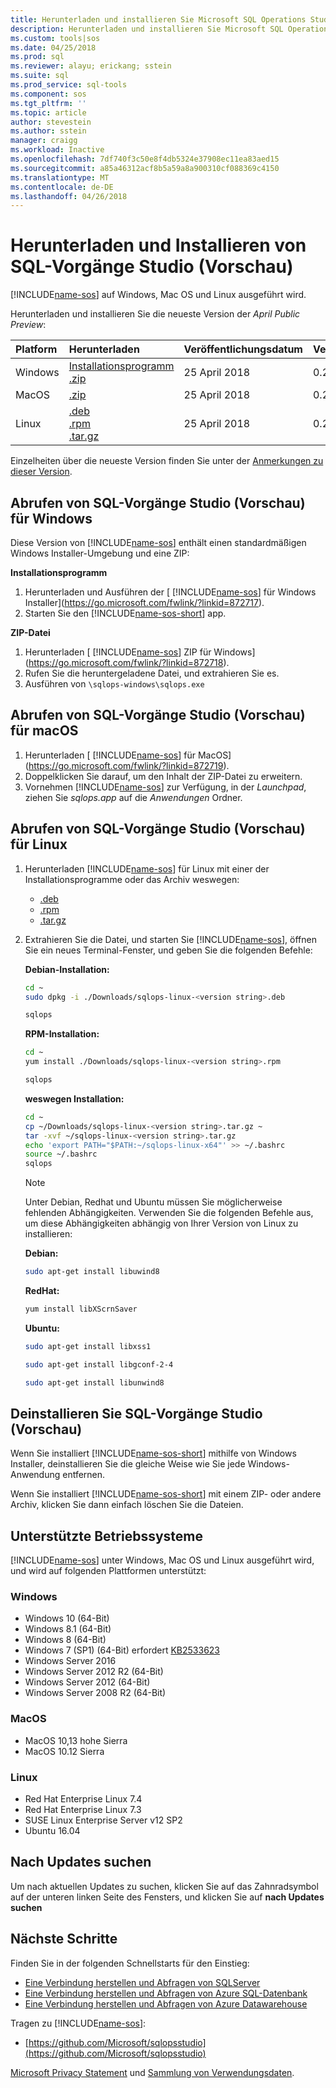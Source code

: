 ```yaml
---
title: Herunterladen und installieren Sie Microsoft SQL Operations Studio (Vorschau) | Microsoft Docs
description: Herunterladen und installieren Sie Microsoft SQL Operations Studio (Vorschau) für Windows, Mac OS oder Linux
ms.custom: tools|sos
ms.date: 04/25/2018
ms.prod: sql
ms.reviewer: alayu; erickang; sstein
ms.suite: sql
ms.prod_service: sql-tools
ms.component: sos
ms.tgt_pltfrm: ''
ms.topic: article
author: stevestein
ms.author: sstein
manager: craigg
ms.workload: Inactive
ms.openlocfilehash: 7df740f3c50e8f4db5324e37908ec11ea83aed15
ms.sourcegitcommit: a85a46312acf8b5a59a8a900310cf088369c4150
ms.translationtype: MT
ms.contentlocale: de-DE
ms.lasthandoff: 04/26/2018
---
```

# <a name="download-and-install-sql-operations-studio-preview"></a>Herunterladen und Installieren von SQL-Vorgänge Studio (Vorschau)

[!INCLUDE[name-sos](../includes/name-sos.md)] auf Windows, Mac OS und Linux ausgeführt wird.

Herunterladen und installieren Sie die neueste Version der *April Public Preview*:

|Platform|Herunterladen|Veröffentlichungsdatum| Version |
|:---|:---|:---|:---|
|Windows|[Installationsprogramm](https://go.microsoft.com/fwlink/?linkid=872717)<br>[.zip](https://go.microsoft.com/fwlink/?linkid=872718)|25 April 2018 |0.28.6|
|MacOS|[.zip](https://go.microsoft.com/fwlink/?linkid=872719)|25 April 2018 |0.28.6|
|Linux|[.deb](https://go.microsoft.com/fwlink/?linkid=872722)<br>[.rpm](https://go.microsoft.com/fwlink/?linkid=872721)<br>[.tar.gz](https://go.microsoft.com/fwlink/?linkid=872720)|25 April 2018 |0.28.6|

Einzelheiten über die neueste Version finden Sie unter der [Anmerkungen zu dieser Version](release-notes.md).

## <a name="get-sql-operations-studio-preview-for-windows"></a>Abrufen von SQL-Vorgänge Studio (Vorschau) für Windows

Diese Version von [!INCLUDE[name-sos](../includes/name-sos-short.md)] enthält einen standardmäßigen Windows Installer-Umgebung und eine ZIP: 

**Installationsprogramm**

1. Herunterladen und Ausführen der [ [!INCLUDE[name-sos](../includes/name-sos-short.md)] für Windows Installer](https://go.microsoft.com/fwlink/?linkid=872717).
1. Starten Sie den [!INCLUDE[name-sos-short](../includes/name-sos-short.md)] app.


**ZIP-Datei**

1. Herunterladen [ [!INCLUDE[name-sos](../includes/name-sos-short.md)] ZIP für Windows](https://go.microsoft.com/fwlink/?linkid=872718).
2. Rufen Sie die heruntergeladene Datei, und extrahieren Sie es.
3. Ausführen von `\sqlops-windows\sqlops.exe`


## <a name="get-sql-operations-studio-preview-for-macos"></a>Abrufen von SQL-Vorgänge Studio (Vorschau) für macOS

1. Herunterladen [ [!INCLUDE[name-sos](../includes/name-sos-short.md)] für MacOS](https://go.microsoft.com/fwlink/?linkid=872719).
2. Doppelklicken Sie darauf, um den Inhalt der ZIP-Datei zu erweitern.
3. Vornehmen [!INCLUDE[name-sos](../includes/name-sos-short.md)] zur Verfügung, in der *Launchpad*, ziehen Sie *sqlops.app* auf die *Anwendungen* Ordner.


## <a name="get-sql-operations-studio-preview-for-linux"></a>Abrufen von SQL-Vorgänge Studio (Vorschau) für Linux

1. Herunterladen [!INCLUDE[name-sos](../includes/name-sos-short.md)] für Linux mit einer der Installationsprogramme oder das Archiv weswegen:
    - [.deb](https://go.microsoft.com/fwlink/?linkid=872722)
    - [.rpm](https://go.microsoft.com/fwlink/?linkid=872721)
    - [.tar.gz](https://go.microsoft.com/fwlink/?linkid=872720)
1. Extrahieren Sie die Datei, und starten Sie [!INCLUDE[name-sos](../includes/name-sos-short.md)], öffnen Sie ein neues Terminal-Fenster, und geben Sie die folgenden Befehle:

   **Debian-Installation:**
   ```bash
   cd ~
   sudo dpkg -i ./Downloads/sqlops-linux-<version string>.deb

   sqlops
   ```

   **RPM-Installation:**
   ```bash
   cd ~
   yum install ./Downloads/sqlops-linux-<version string>.rpm

   sqlops
   ```

   **weswegen Installation:**
   ```bash 
   cd ~ 
   cp ~/Downloads/sqlops-linux-<version string>.tar.gz ~ 
   tar -xvf ~/sqlops-linux-<version string>.tar.gz 
   echo 'export PATH="$PATH:~/sqlops-linux-x64"' >> ~/.bashrc
   source ~/.bashrc 
   sqlops 
   ``` 

   > [!NOTE]
   > Unter Debian, Redhat und Ubuntu müssen Sie möglicherweise fehlenden Abhängigkeiten. Verwenden Sie die folgenden Befehle aus, um diese Abhängigkeiten abhängig von Ihrer Version von Linux zu installieren:
   

   **Debian:** 
   ```bash
   sudo apt-get install libuwind8
   ```

   **RedHat:** 
   ```bash
   yum install libXScrnSaver
   ```

   **Ubuntu:** 
   ```bash
   sudo apt-get install libxss1

   sudo apt-get install libgconf-2-4

   sudo apt-get install libunwind8
   ```


## <a name="uninstall-sql-operations-studio-preview"></a>Deinstallieren Sie SQL-Vorgänge Studio (Vorschau)

Wenn Sie installiert [!INCLUDE[name-sos-short](../includes/name-sos-short.md)] mithilfe von Windows Installer, deinstallieren Sie die gleiche Weise wie Sie jede Windows-Anwendung entfernen.

Wenn Sie installiert [!INCLUDE[name-sos-short](../includes/name-sos-short.md)] mit einem ZIP- oder andere Archiv, klicken Sie dann einfach löschen Sie die Dateien.

## <a name="supported-operating-systems"></a>Unterstützte Betriebssysteme

[!INCLUDE[name-sos](../includes/name-sos-short.md)] unter Windows, Mac OS und Linux ausgeführt wird, und wird auf folgenden Plattformen unterstützt:

### <a name="windows"></a>Windows
- Windows 10 (64-Bit)
- Windows 8.1 (64-Bit)
- Windows 8 (64-Bit)
- Windows 7 (SP1) (64-Bit) erfordert [KB2533623](https://www.microsoft.com/en-us/download/details.aspx?id=26767)
- Windows Server 2016
- Windows Server 2012 R2 (64-Bit)
- Windows Server 2012 (64-Bit)
- Windows Server 2008 R2 (64-Bit)

### <a name="macos"></a>MacOS
- MacOS 10,13 hohe Sierra
- MacOS 10.12 Sierra

### <a name="linux"></a>Linux
- Red Hat Enterprise Linux 7.4
- Red Hat Enterprise Linux 7.3
- SUSE Linux Enterprise Server v12 SP2
- Ubuntu 16.04

## <a name="check-for-updates"></a>Nach Updates suchen
Um nach aktuellen Updates zu suchen, klicken Sie auf das Zahnradsymbol auf der unteren linken Seite des Fensters, und klicken Sie auf **nach Updates suchen**

## <a name="next-steps"></a>Nächste Schritte

Finden Sie in der folgenden Schnellstarts für den Einstieg:
- [Eine Verbindung herstellen und Abfragen von SQLServer](quickstart-sql-server.md)
- [Eine Verbindung herstellen und Abfragen von Azure SQL-Datenbank](quickstart-sql-database.md)
- [Eine Verbindung herstellen und Abfragen von Azure Datawarehouse](quickstart-sql-dw.md)

Tragen zu [!INCLUDE[name-sos](../includes/name-sos-short.md)]:
- [https://github.com/Microsoft/sqlopsstudio](https://github.com/Microsoft/sqlopsstudio) 

[Microsoft Privacy Statement](https://go.microsoft.com/fwlink/?LinkId=521839) und [Sammlung von Verwendungsdaten](usage-data-collection.md).
